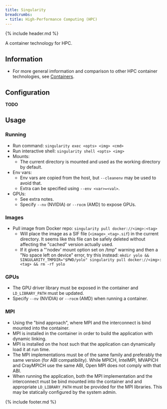 ```yaml
---
title: Singularity
breadcrumbs:
- title: High-Performance Computing (HPC)
---
```

{% include header.md %}

A container technology for HPC.

## Information

- For more general imformation and comparison to other HPC container technologies, see [Containers](/hpc/containers/).

## Configuration

**TODO**

## Usage

### Running

- Run command: `singularity exec <opts> <img> <cmd>`
- Run interactive shell: `singularity shell <opts> <img>`
- Mounts:
    - The current directory is mounted and used as the working directory by default.
- Env vars:
    - Env vars are copied from the host, but `--cleanenv` may be used to avoid that.
    - Extra can be specified using `--env <var>=<val>`.
- GPUs:
    - See extra notes.
    - Specify `--nv` (NVIDIA) or `--rocm` (AMD) to expose GPUs.

### Images

- Pull image from Docker repo: `singularity pull docker://<img>:<tag>`
    - Will place the image as a SIF file (`<image>_<tag>.sif`) in the current directory. It seems like this file can be safely deleted without affecting the "cached" version actually used.
    - If it gives a "'nodev' mount option set on /tmp" warning and then a "No space left on device" error, try this instead: `mkdir yolo && SINGULARITY_TMPDIR="$PWD/yolo" singularity pull docker://<img>:<tag> && rm -rf yolo`

### GPUs

- The GPU driver library must be exposed in the container and `LD_LIBRARY_PATH` must be updated.
- Specify `--nv` (NVIDIA) or `--rocm` (AMD) when running a container.

### MPI

- Using the "bind approach", where MPI and the interconnect is bind mounted into the container.
- MPI is installed in the container in order to build the application with dynamic linking.
- MPI is installed on the host such that the application can dynamically load it at run time.
- The MPI implementations must be of the same family and preferably the same version (for ABI compatibility). While MPICH, IntelMPI, MVAPICH and CrayMPICH use the same ABI, Open MPI does not comply with that ABI.
- When running the application, both the MPI implementation and the interconnect must be bind mounted into the container and and appropriate `LD_LIBRARY_PATH` must be provided for the MPI libraries. This may be statically configured by the system admin.

{% include footer.md %}
